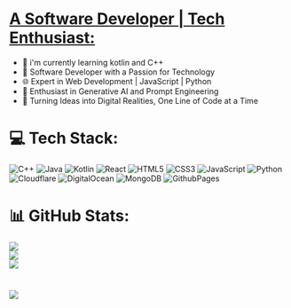# <a href ="https://jovinshija.tech">  A Software Developer | Tech Enthusiast:</a>
- 🌱 i'm currently learning kotlin and C++
- 👋 Software Developer with a Passion for Technology
- 🌐 Expert in Web Development | JavaScript | Python
- 🧠 Enthusiast in Generative AI and Prompt Engineering
- 🚀 Turning Ideas into Digital Realities, One Line of Code at a Time
#
# 💻 Tech Stack:
![C++](https://img.shields.io/badge/c++-%2300599C.svg?style=flat-square&logo=c%2B%2B&logoColor=white) 
![Java](https://img.shields.io/badge/java-%23ED8B00.svg?style=flat-square&logo=openjdk&logoColor=white) 
![Kotlin](https://img.shields.io/badge/kotlin-%237F52FF.svg?style=flat-square&logo=kotlin&logoColor=white)
![React](https://img.shields.io/badge/react-%2320232a.svg?style=flat-square&logo=react&logoColor=%2361DAFB) 
![HTML5](https://img.shields.io/badge/html5-%23E34F26.svg?style=flat-square&logo=html5&logoColor=white)
![CSS3](https://img.shields.io/badge/css3-%231572B6.svg?style=flat-square&logo=css3&logoColor=white)
![JavaScript](https://img.shields.io/badge/javascript-%23323330.svg?style=flat-square&logo=javascript&logoColor=%23F7DF1E)
![Python](https://img.shields.io/badge/python-3670A0?style=flat-square&logo=python&logoColor=ffdd54) 
![Cloudflare](https://img.shields.io/badge/Cloudflare-F38020?style=flat-square&logo=Cloudflare&logoColor=white) 
![DigitalOcean](https://img.shields.io/badge/DigitalOcean-%230167ff.svg?style=flat-square&logo=digitalOcean&logoColor=white) 
![MongoDB](https://img.shields.io/badge/MongoDB-%234ea94b.svg?style=flat-square&logo=mongodb&logoColor=white) 
![GithubPages](https://img.shields.io/badge/github%20pages-121013?style=flat-square&logo=github&logoColor=white) 

# 📊 GitHub Stats:
![](https://github-readme-stats.vercel.app/api?username=jovination&theme=dark&hide_border=false&include_all_commits=false&count_private=true)<br/>
![](https://github-readme-streak-stats.herokuapp.com/?user=jovination&theme=dark&hide_border=false)<br/>
![](https://github-readme-stats.vercel.app/api/top-langs/?username=jovination&theme=dark&hide_border=false&include_all_commits=false&count_private=true&layout=compact)



#
[![](https://visitcount.itsvg.in/api?id=jovination&icon=0&color=0)](https://visitcount.itsvg.in)

<!-- Proudly created with GPRM ( https://gprm.itsvg.in ) -->
